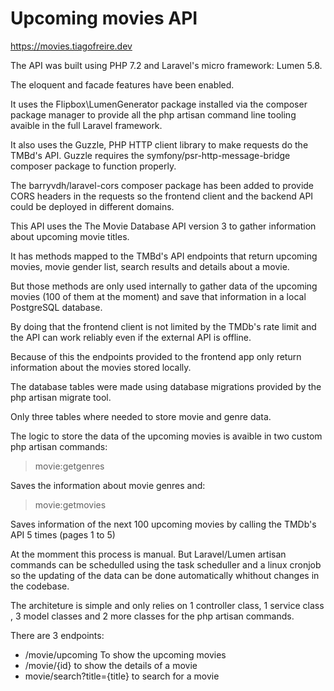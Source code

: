 # Upcoming movies API

https://movies.tiagofreire.dev

The API was built using PHP 7.2 and Laravel's micro framework: Lumen 5.8.

The eloquent and facade features have been enabled.

It uses the Flipbox\LumenGenerator package installed via the composer package manager to provide all the php artisan command line tooling avaible in the full Laravel framework.

It also uses the Guzzle, PHP HTTP client library to make requests do the TMBd's API. Guzzle requires the symfony/psr-http-message-bridge composer package to function properly.

The barryvdh/laravel-cors composer package has been added to provide CORS headers in the requests so the frontend client and the backend API could be deployed in different domains. 

This API uses the The Movie Database API version 3 to gather information about upcoming movie titles.

It has methods mapped to the TMBd's API endpoints that return upcoming movies, movie gender list, search results and details about a movie.

But those methods are only used internally to gather data of the upcoming movies (100 of them at the moment) and save that information in a local PostgreSQL database.

By doing that the frontend client is not limited by the TMDb's rate limit and the API can work reliably even if the external API is offline.

Because of this the endpoints provided to the frontend app only return information about the movies stored locally.

The database tables were made using database migrations provided by the php artisan migrate tool.

Only three tables where needed to store movie and genre data.

The logic to store the data of the upcoming movies is avaible in two custom php artisan commands:

> movie:getgenres

Saves the information about movie genres and:

> movie:getmovies

Saves information of the next 100 upcoming movies by calling the TMDb's API 5 times (pages 1 to 5)

At the momment this process is manual. But Laravel/Lumen artisan commands can be schedulled using the task scheduller and a linux cronjob so the updating of the data can be done automatically whithout changes in the codebase.

The architeture is simple and only relies on 1 controller class, 1 service class , 3 model classes and 2 more classes for the php artisan commands.

There are 3 endpoints:

- /movie/upcoming To show the upcoming movies
- /movie/{id} to show the details of a movie
- movie/search?title={title} to search for a movie



